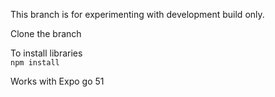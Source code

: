 This branch is for experimenting with development build only.

Clone the branch

To install libraries        
`npm install`

 Works with Expo go 51
